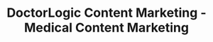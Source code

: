 ---
layout: components
title: DoctorLogic Content Marketing - Medical Content Marketing
description: "Content marketing means creating and sharing valuable free content to attract and convert customers into patients."
meta_image: "/img/meta/growth-accelerators.jpg"
nofollow: false
page_class:
- class: growth-accelerators
- class: content-marketing
product: "growth accelerators"
permalink: "/growth-accelerators/content-marketing"
hs_form_id: "75c57a13-9090-4db1-acd0-be51d1a76f7e"
back_page: "growth-accelerators"
page_sections:
- component: hero-2
  component_css: hero-2
  class: content-marketing__hero
  tagline:
  - headline: "Content Marketing"
  headline: "Grow Your Practice with Content Marketing"
  text: "With one in 20 Google searches being health related, it’s no wonder healthcare providers are implementing content marketing. Grow your website’s content, rankings, and keywords with premium blogs written by Google-savvy medical copywriters."
  btn:
- component: text-component
  component_css: text-component
  class: video-content__text-component--1
  headline:
  - headline: "Simplify, Educate & Engage"
  text: "Videos can simplify a message and help clients retain 50% more information than text, which is especially useful when educating clients about complex legal issues."
- component: feature-1
  component_css: feature
  class: content-marketing__feature--1
  headline: "Personalized Content Planning"
  text: "To begin providing you with content marketing services, our team will work on developing topic ideation, keyword targeting, and SEO optimization based on your practice’s specific goals."
  img: /img/products/growth-accelerators/content-marketing/content-planning.jpg
  alt: "Personalized Content Planning"
  img_alignment: Left
- component: feature-1
  component_css: feature
  class: content-marketing__feature--2
  headline: "Custom Content Creation"
  text: "To execute your plan, our experienced content writers will blend their talents in medical and digital marketing to deliver custom, SEO-rich content optimized for your practice’s location(s)."
  img: /img/products/growth-accelerators/content-marketing/content-creation.jpg
  alt: "Custom Content Creation"
  img_alignment: Right
- component: callout-headline
  component_css: callout-headline
  class: callout-headline__growth
  headline: "<span>60%</span> of people are inspired to seek out a product after reading content about it."
  source: "Demand Metric"
- component: feature-1
  component_css: feature
  class: content-marketing__feature--3
  headline: "Strategic Implementation"
  text: "Posts will automatically be published to the website and tagged to Procedures, Specials, Providers, etc."
  img: /img/products/growth-accelerators/content-marketing/strategic-implementation.jpg
  alt: "Strategic Impementation"
  img_alignment: Left
- component: feature-1
  component_css: feature
  class: content-marketing__feature--3
  headline: "Active Reporting"
  text: "Your assigned success team member will stay in contact and provide quarterly reporting on how target keywords are ranking and increasing traffic."
  img: /img/products/growth-accelerators/content-marketing/active-reporting.jpg
  alt: "Active Reporting"
  img_alignment: Right
- component: callout
  component_css: callout
  class: bob
  background: false
  headline: "Use Content Marketing To Generate Leads"
  text: "Content Marketing is the future of reaching new patients and growing your practice."
  btn:
  - btn-label: "Let's Get Started"
    btn-link: "/get-started"
---
